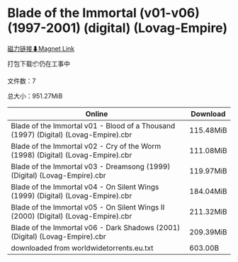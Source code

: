 # Blade of the Immortal (v01-v06) (1997-2001) (digital) (Lovag-Empire)

[磁力链接⬇Magnet Link](magnet:?xt=urn:btih:10681819494872955e324d49ae1cde8438cd5cff&dn=Blade%20of%20the%20Immortal%20%28v01-v06%29%20%281997-2001%29%20%28digital%29%20%28Lovag-Empire%29)

打包下载📦仍在工事中

文件数：7

总大小：951.27MiB

Online | Download
--- | ---
Blade of the Immortal v01 - Blood of a Thousand (1997) (Digital) (Lovag-Empire).cbr | 115.48MiB
Blade of the Immortal v02 - Cry of the Worm (1998) (Digital) (Lovag-Empire).cbr | 111.08MiB
Blade of the Immortal v03 - Dreamsong (1999) (Digital) (Lovag-Empire).cbr | 119.97MiB
Blade of the Immortal v04 - On Silent Wings (1999) (Digital) (Lovag-Empire).cbr | 184.04MiB
Blade of the Immortal v05 - On Silent Wings II (2000) (Digital) (Lovag-Empire).cbr | 211.32MiB
Blade of the Immortal v06 - Dark Shadows (2001) (Digital) (Lovag-Empire).cbr | 209.39MiB
downloaded from worldwidetorrents.eu.txt | 603.00B